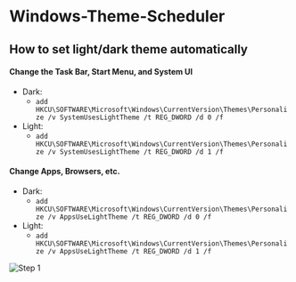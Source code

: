 
# Windows-Theme-Scheduler

## How to set light/dark theme automatically


#### Change the Task Bar, Start Menu, and System UI
* Dark:
	* `add HKCU\SOFTWARE\Microsoft\Windows\CurrentVersion\Themes\Personalize /v SystemUsesLightTheme /t REG_DWORD /d 0 /f`
* Light:
	* `add HKCU\SOFTWARE\Microsoft\Windows\CurrentVersion\Themes\Personalize /v SystemUsesLightTheme /t REG_DWORD /d 1 /f`

#### Change Apps, Browsers, etc.
* Dark:
	* `add HKCU\SOFTWARE\Microsoft\Windows\CurrentVersion\Themes\Personalize /v AppsUseLightTheme /t REG_DWORD /d 0 /f`
* Light:
	* `add HKCU\SOFTWARE\Microsoft\Windows\CurrentVersion\Themes\Personalize /v AppsUseLightTheme /t REG_DWORD /d 1 /f`

![Step 1](https://github.com/dcond007/Windows-Theme-Scheduler/blob/main/walkthrough/1.png)
